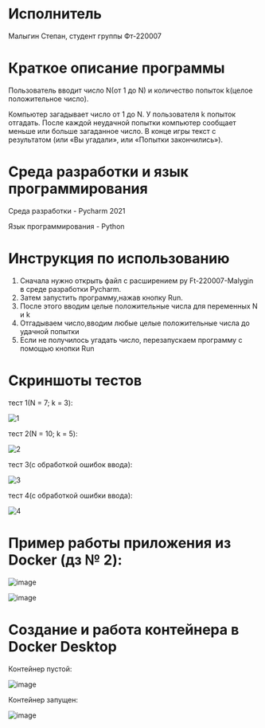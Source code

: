 # Исполнитель
Малыгин Степан, студент группы Фт-220007
# Краткое описание программы
Пользователь вводит число N(от 1 до N) и количество попыток k(целое положительное число).

Компьютер загадывает число от 1 до N. У пользователя k попыток отгадать. После каждой неудачной попытки компьютер сообщает меньше или больше загаданное число. В конце игры текст с результатом (или «Вы угадали», или «Попытки закончились»).
# Среда разработки и язык программирования
Среда разработки - Pycharm 2021

Язык программирования - Python 
# Инструкция по использованию 
1) Сначала нужно открыть файл с расширением py Ft-220007-Malygin в среде разработки Pycharm.
2) Затем запустить программу,нажав кнопку Run.
3) После этого вводим целые положительные числа для переменных N и k
4) Отгадываем число,вводим любые целые положительные числа до удачной попытки
5) Если не получилось угадать число, перезапускаем программу с помощью кнопки Run
# Скриншоты тестов

тест 1(N = 7; k = 3):

![1](https://github.com/malygin04/lab10/assets/102820638/d011cc1d-a1d2-4a50-8a4d-a2a8fdc4f6dd)

тест 2(N = 10; k = 5):

![2](https://github.com/malygin04/lab10/assets/102820638/fd7db546-7261-4b75-a4d0-a7f93e1d5a12)

тест 3(с обработкой ошибок ввода):

![3](https://github.com/malygin04/lab10/assets/102820638/ff7cb86a-a609-45f7-9297-5ed65d44c03f)

тест 4(с обработкой ошибки ввода):

![4](https://github.com/malygin04/lab10/assets/102820638/6e51a39b-b43a-45e9-be80-11d5e8ab06ed)

# Пример работы приложения из Docker (дз № 2):

![image](https://github.com/user-attachments/assets/5107a50f-92c1-43d2-8265-d0a45f1a0434)

![image](https://github.com/user-attachments/assets/d1d5c1f9-9ff7-431a-8ee6-407fc294e6e0)

# Создание и работа контейнера в Docker Desktop
Контейнер пустой:

![image](https://github.com/user-attachments/assets/88759373-01de-430e-bf10-e11305b6c829)

Контейнер запущен:

![image](https://github.com/user-attachments/assets/909747aa-2fb3-4c3a-bc63-28b11edb0bdf)
